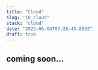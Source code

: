 ```yaml
---
title: "Cloud"
slug: "10_cloud"
stack: "cloud"
date: "2025-06-04T07:26:45.889Z"
draft: true
---
```


## coming soon...
